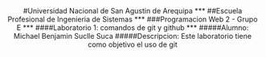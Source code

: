 <div align="center">
  #Universidad Nacional de San Agustin de Arequipa
  ***
  ##Escuela Profesional de Ingenieria de Sistemas
  ***
  ###Programacion Web 2 - Grupo E
  ***
  ####Laboratorio 1: comandos de git y github
  ***
  #####Alumno: Michael Benjamin Suclle Suca
  #####Descripcion: Este laboratorio tiene como objetivo el uso de git  
</div>
